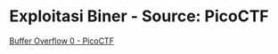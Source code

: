# Exploitasi Biner - Source: PicoCTF

[Buffer Overflow 0 - PicoCTF](https://play.picoctf.org/practice/challenge/257?category=6&page=1)
